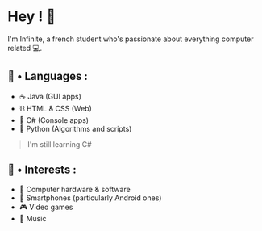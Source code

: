 # Hey ! 👋
I'm Infinite, a french student who's passionate about everything computer related 💻.

## 🔧 • Languages :
- ☕️ Java (GUI apps)
- ⛓ HTML & CSS (Web)
- 📝 C# (Console apps)
- 🐍 Python (Algorithms and scripts)
> I'm still learning C#

## 🎨 • Interests :
- 💾 Computer hardware & software 
- 📱 Smartphones (particularly Android ones) 
- 🎮 Video games
- 🎼 Music
